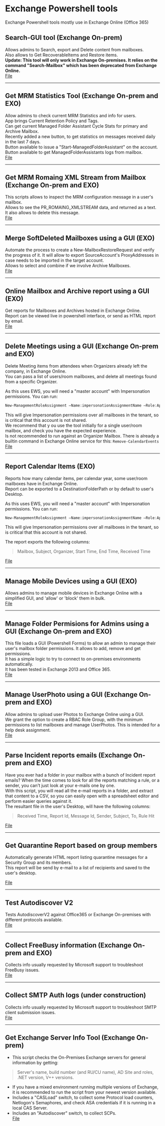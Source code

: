 # Exchange Powershell tools
Exchange Powershell tools mostly use in Exchange Online (Office 365)


## Search-GUI tool (Exchange On-prem)
Allows admins to Search, export and Delete content from mailboxes.  
Also allows to Get RecoverableItems and Restore items.  
**Update: This tool will only work in Exchange On-premises. It relies on the command "Search-Mailbox" which has been deprecated from Exchange Online.**  
[File](/search-gui/)

----

## Get MRM Statistics Tool  (Exchange On-prem and EXO)  
Allow admins to check current MRM Statistics and info for users.  
App brings Current Retention Policy and Tags.  
Can get current Managed Folder Assistant Cycle Stats for primary and Archive Mailbox.  
Recently added a new button, to get statistics on messages received daily in the last 7 days.  
Button available to issue a "Start-ManagedFolderAssistant" on the account.  
Button available to get ManagedFolderAssistants logs from mailbox.  
[File](/Get-MRMStatistics/)

----

## Get MRM Romaing XML Stream from Mailbox (Exchange On-prem and EXO)  
This scripts allows to inspect the MRM configuration message in a user's mailbox.  
Allows to see the PR_ROMAING_XMLSTREAM data, and returned as a text.  
It also allows to delete this message.  
[File](/Get-MRMRoamingXMLData/)  

----

## Merge SoftDeleted Mailboxes using a GUI (EXO)  
Automate the process to create a New-MailboxRestoreRequest and verify the progress of it.
It will allow to export SourceAccount's ProxyAddresses in case needs to be imported in the target account.   
Allows to select and combine if we involve Archive Mailboxes.  
[File](/MergeMailboxes-gui/)

----

## Online Mailbox and Archive report using a GUI  (EXO)  
Get reports for Mailboxes and Archives hosted in Exchange Online.  
Report can be viewed live in powershell interface, or send as HTML report by email.  
[File](/OnlineArchiveReport-gui/)

----

## Delete Meetings using a GUI  (Exchange On-prem and EXO)  
Delete Meeting items from attendees when Organizers already left the company, in Exchange Online.  
You can pass a list of users/room mailboxes, and delete all meetings found from a specific Organizer.  

As this uses EWS, you will need a "master account" with Impersonation permissions. You can run:  
``` powershell
New-ManagementRoleAssignment –Name:impersonationAssignmentName –Role:ApplicationImpersonation –User:<Account>
```  
This will give Impersonation permissions over all mailboxes in the tenant, so is critical that this account is not shared.  
We recommend that y ou use the tool initially for a single user/room mailbox, and check you have the expected experience.  
Is not recommended to run against an Organizer Mailbox. There is already a builtin command in Exchange Online service for this: `Remove-CalendarEvents`  
[File](/DeleteMeetings-gui/)

----

## Report Calendar Items  (EXO)  
Reports how many calendar items, per calendar year, some user/room mailboxes have in Exchange Online.  
Report can be exported to a DestinationFolderPath or by default to user's Desktop.  


As this uses EWS, you will need a "master account" with Impersonation permissions. You can run:  
``` powershell
New-ManagementRoleAssignment –Name:impersonationAssignmentName –Role:ApplicationImpersonation –User:<Account>
```  
This will give Impersonation permissions over all mailboxes in the tenant, so is critical that this account is not shared.  

The report exports the following columns:  
> Mailbox, Subject, Organizer, Start Time, End Time, Received Time  

[File](/ReportCalendarItems/)

----

## Manage Mobile Devices using a GUI  (EXO)  
Allows admins to manage mobile devices in Exchange Online with a simplified GUI, and 'allow' or 'block' them in bulk.  
[File](/Manage-MobileDevices/)

----

## Manage Folder Permisions for Admins using a GUI  (Exchange On-prem and EXO)  
This file loads a GUI (Powershell Forms) to allow an admin to manage their user's mailbox folder permissions. It allows to add, remove and get permissions.  
It has a simple logic to try to connect to on-premises environments automatically.  
It has been tested in Exchange 2013 and Office 365.  
[File](/Manage-FolderPermissions-gui/)  

----

## Manage UserPhoto using a GUI  (Exchange On-prem and EXO)  
Allow admins to upload user Photos to Exchange Online using a GUI.  
We grant the option to create a RBAC Role Group, with the minimum permissions to list mailboxes and manage UserPhotos. This is intended for a help desk assignment.  
[File](/Manage-UserPhoto-gui/)

----

## Parse Incident reports emails  (Exchange On-prem and EXO)  

Have you ever had a folder in your mailbox with a bunch of Incident report emails? When the time comes to look for all the reports matching a rule, or a sender, you can't just look at your e-mails one by one.  
With this script, you will read all the e-mail reports in a folder, and extract that content to a CSV, so you can easily open with a spreadsheet editor and perform easier queries against it.  
The resultant file in the user's Desktop, will have the following columns:  
> Received Time, Report Id, Message Id, Sender, Subject, To, Rule Hit  

[File](/Parse-IncidentReports/)

----

## Get Quarantine Report based on group members  

Automatically generate HTML report listing quarantine messages for a Security Group and its members.  
This report will be send by e-mail to a list of recipients and saved to the user's desktop.  

[File](Get-QuarantineRerport/)  

----

## Test Autodiscover V2  
Tests AutodiscoverV2 against Office365 or Exchange On-premises with different protocols available.  
[File](/Test-Autodiscover/)

----

## Collect FreeBusy information  (Exchange On-prem and EXO)  
Collects info usually requested by Microsoft support to troubleshoot FreeBusy issues.  
[File](/CollectFBLogs/)

----

##  Collect SMTP Auth logs  (under construction)  
Collects info usually requested by Microsoft support to troubleshoot SMTP client submission issues.  
[File](/CollectSMTPLogs/)  

----  

## Get Exchange Server Info Tool  (Exchange On-prem)  

- This script checks the On-Premises Exchange servers for general information by getting:  
> Server's name, build number (and RU/CU name), AD Site and roles, .NET version, V++ versions.

- If you have a mixed environment running multiple versions of Exchange, it is recommended to run the script from your newest version available.  
- Includes a "CASLoad" switch, to collect some Protocol load counters, Netlogon's Semaphores, and check ASA credentials if it is running in a local CAS Server.  
- Includes an "Autodiscover" switch, to collect SCPs.  
[File](/Get-ExchangeServerInfo/)